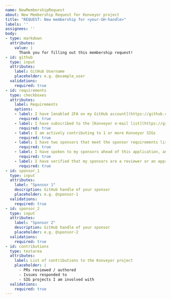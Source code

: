 ```yaml
---
name: NewMembershipRequest
about: New Membership Request for Konveyor project
title: "REQUEST: New membership for <your-GH-handle>"
labels: ''
assignees: ''
body:
- type: markdown
  attributes:
    value: |
      Thank you for filling out this membership request!
- id: github
  type: input
  attributes:
    label: GitHub Username
    placeholder: e.g. @example_user
  validations:
    required: true
- id: requirements
  type: checkboxes
  attributes:
    label: Requirements
    options:
    - label: I have [enabled 2FA on my GitHub account](https://github.com/settings/security)
      required: true
    - label: I have subscribed to the [Konveyor e-mail list](https://groups.google.com/g/konveyorio) & [Konveyor-community e-mail list](https://groups.google.com/g/konveyor-community)
      required: true
    - label: I am actively contributing to 1 or more Konveyor SIGs
      required: true
    - label: I have two sponsors that meet the sponsor requirements listed in the community membership guidelines
      required: true
    - label: I have spoken to my sponsors ahead of this application, and they have agreed to sponsor my application
      required: true
    - label: I have verified that my sponsors are a reviewer or an approver of one of the projects or SIGs
      required: true
- id: sponsor_1
  type: input
  attributes:
    label: "Sponsor 1"
    description: GitHub handle of your sponsor
    placeholder: e.g. @sponsor-1
  validations:
    required: true
- id: sponsor_2
  type: input
  attributes:
    label: "Sponsor 2"
    description: GitHub handle of your sponsor
    placeholder: e.g. @sponsor-2
  validations:
    required: true
- id: contributions
  type: textarea
  attributes:
    label: List of contributions to the Konveyor project
    placeholder: |
      - PRs reviewed / authored
      - Issues responded to
      - SIG projects I am involved with
  validations:
    required: true
---
```




